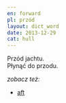```yaml
---
en: forward
pl: przód
layout: dict_word
date: 2013-12-29
cat: hull
---
```


Przód jachtu.  
Płynąć do przodu.


*zobacz też:*

* [aft](/dict/a/aft/)
